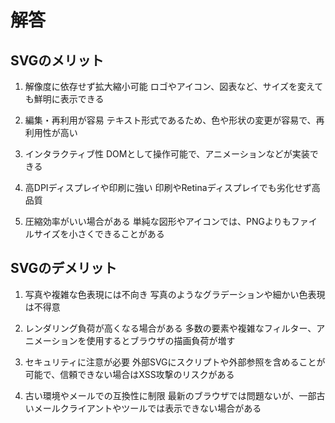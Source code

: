 # 解答

## SVGのメリット

1. 解像度に依存せず拡大縮小可能
ロゴやアイコン、図表など、サイズを変えても鮮明に表示できる

2. 編集・再利用が容易
テキスト形式であるため、色や形状の変更が容易で、再利用性が高い

3. インタラクティブ性
DOMとして操作可能で、アニメーションなどが実装できる

4. 高DPIディスプレイや印刷に強い
印刷やRetinaディスプレイでも劣化せず高品質

5. 圧縮効率がいい場合がある
単純な図形やアイコンでは、PNGよりもファイルサイズを小さくできることがある

## SVGのデメリット

1. 写真や複雑な色表現には不向き
写真のようなグラデーションや細かい色表現は不得意

2. レンダリング負荷が高くなる場合がある
多数の要素や複雑なフィルター、アニメーションを使用するとブラウザの描画負荷が増す

3. セキュリティに注意が必要
外部SVGにスクリプトや外部参照を含めることが可能で、信頼できない場合はXSS攻撃のリスクがある

4. 古い環境やメールでの互換性に制限
最新のブラウザでは問題ないが、一部古いメールクライアントやツールでは表示できない場合がある
